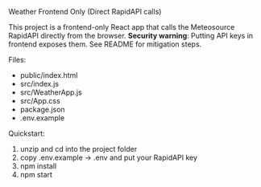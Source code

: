
Weather Frontend Only (Direct RapidAPI calls)

This project is a frontend-only React app that calls the Meteosource RapidAPI directly from the browser.
**Security warning**: Putting API keys in frontend exposes them. See README for mitigation steps.

Files:
- public/index.html
- src/index.js
- src/WeatherApp.js
- src/App.css
- package.json
- .env.example

Quickstart:
1. unzip and cd into the project folder
2. copy .env.example -> .env and put your RapidAPI key
3. npm install
4. npm start
